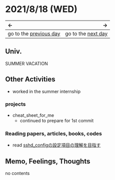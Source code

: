 # 2021/8/18 (WED)
|←|→|
|:---|---:|
go to the [previous day](./17th.md) | go to the [next day](./19th.md)

## Univ.
SUMMER VACATION

## Other Activities
- worked in the summer internship

### projects
- cheat_sheet_for_me
  - continued to prepare for 1st commit

### Reading papers, articles, books, codes
- read [sshd_configの設定項目の理解を目指す](https://unskilled.site/sshd_config%e3%81%ae%e8%a8%ad%e5%ae%9a%e9%a0%85%e7%9b%ae%e3%81%ae%e7%90%86%e8%a7%a3%e3%82%92%e7%9b%ae%e6%8c%87%e3%81%99/)

## Memo, Feelings, Thoughts
no contents
